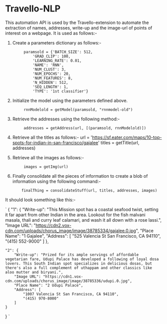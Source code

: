 # Travello-NLP
This automation API is used by the Travello-extension to automate the extraction of names, addresses, write-up and the image-url of points of interest on a webpage.
It is used as follows:-

1) Create a parameters dictionary as follows:-

            paramsold = {'BATCH_SIZE': 512,
                'GRAD_CLIP': 100,
                'LEARNING_RATE': 0.01,
                'NAME': 'RNN',
                'NUM_CLUST': 3,
                'NUM_EPOCHS': 20,
                'NUM_FEATURES': 8,
                'N_HIDDEN': 512,
                'SEQ_LENGTH': 1,
                'TYPE': '1st classifier'}

2) Initialize the model using the parameters defined above.

            rnnModelold = getModel(paramsold, "rnnmodel-old")

3) Retrieve the addresses using the following method:-

            addresses = getAddress(url, [(paramsold, rnnModelold)])

4) Retrieve all the titles as follows:-
            url = 'https://sf.eater.com/maps/10-top-spots-for-indian-in-san-francisco/gajalee'
            titles = getTitle(url, addresses)

5) Retrieve all the images as follows:-

            images = getImg(url)

6) Finally consolidate all the pieces of information to create a blob
   of information using the following command:-

           finalThing = consolidateStuff(url, titles, addresses, images)

It should look something like this:-

`
{
    "1": {
        "Write-up": "This Mission spot has a coastal seafood twist, setting it far apart from other Indian in the area. Lookout for the fish malvani masala, thali and curry leaf calamari, and wash it all down with a rose lassi.",
        "Image URL": "https://cdn2.vox-cdn.com/uploads/chorus_image/image/38785334/gajalee.0.jpg",
        "Place Name": "1 Gajalee",
        "Address": [
            "525 Valencia St San Francisco, CA 94110",
            "(415) 552-9000"
        ]
    },
    
    "2": {
        "Write-up": "Prized for its ample servings of affordable vegetarian fare, Udupi Palace has developed a following of loyal dosa lovers. This South Indian spot specializes in delicious dosas, but there's also a full complement of uthappam and other classics like aloo mutter and biryani.",
        "Image URL": "https://cdn1.vox-cdn.com/uploads/chorus_image/image/38785336/udupi.0.jpg",
        "Place Name": "2 Udupi Palace",
        "Address": [
            "1007 Valencia St San Francisco, CA 94110",
            "(415) 970-8000"
        ]
    }
}
`
